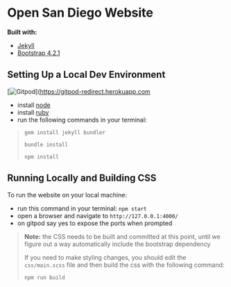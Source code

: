 # Open San Diego Website

**Built with:**

- [Jekyll](https://jekyllrb.com)
- [Bootstrap 4.2.1](https://getbootstrap.com/docs/4.2/getting-started/introduction)

## Setting Up a Local Dev Environment
[![Gitpod](https://gitpod.io/button/open-in-gitpod.svg)](https://gitpod-redirect.herokuapp.com


- install [node](https://nodejs.org/en/download)
- install [ruby](https://www.ruby-lang.org/en/downloads)
- run the following commands in your terminal:

> `gem install jekyll bundler`
>
> `bundle install`
>
> `npm install`

## Running Locally and Building CSS

To run the website on your local machine:

- run this command in your terminal: `npm start`
- open a browser and navigate to `http://127.0.0.1:4000/`
- on gitpod say yes to expose the ports when prompted

> **Note:** the CSS needs to be built and committed at this point, until we figure out a way automatically include the bootstrap dependency
>
> If you need to make styling changes, you should edit the `css/main.scss` file and then build the css with the following command:
>
> `npm run build`
